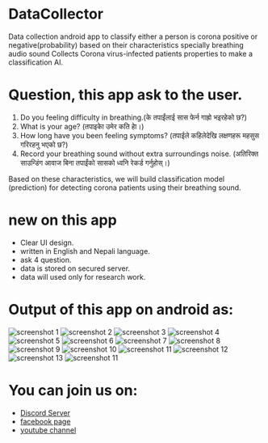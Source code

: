 # DataCollector
Data collection android app to classify either a person is corona positive or negative(probability) based on their characteristics specially breathing audio sound
Collects Corona virus-infected patients properties to make a classification AI.


# Question, this app ask to the user.
1. Do you feeling difficulty in breathing.(के तपाईंलाई सास फेर्न गाह्रो भइरहेको छ?)
1. What is your age? (तपाइकाे उमेर कति हाे।)
1. How long have you been feeling symptoms? (तपाईले कहिलेदेखि लक्षणहरू महसुस गरिरहनु भएको छ?)
1. Record your breathing sound without extra surroundings noise. (अतिरिक्त साउन्डिंग आवाज बिना तपाईंको सासको ध्वनि रेकर्ड गर्नुहोस्।)


Based on these characteristics, we will build classification model (prediction) for detecting corona patients using their breathing sound.




# new on this app
* Clear UI design.
* written in English and Nepali language.
* ask 4 question.
* data is stored on secured server.
* data will used only for research work.


# Output of this app on android as:

![screenshot 1](/Screenshots/Screenshot_20200521-173713.png)
![screenshot 2](/Screenshots/Screenshot_20200521-173718.png)
![screenshot 3](/Screenshots/Screenshot_20200521-173727.png)
![screenshot 4](/Screenshots/Screenshot_20200521-173732.png)
![screenshot 5](/Screenshots/Screenshot_20200521-173746.png)
![screenshot 6](/Screenshots/Screenshot_20200521-173800.png)
![screenshot 7](/Screenshots/Screenshot_20200521-173841.png)
![screenshot 8](/Screenshots/Screenshot_20200521-173853.png)
![screenshot 9](/Screenshots/Screenshot_20200521-173914.png)
![screenshot 10](/Screenshots/Screenshot_20200521-173923.png)
![screenshot 11](/Screenshots/Screenshot_20200521-173934.png)
![screenshot 12](/Screenshots/Screenshot_20200521-173945.png)
![screenshot 13](/Screenshots/Screenshot_20200521-174016.png)
![screenshot 11](/Screenshots/Screenshot_20200521-174122.png)




# You can join us on:
* [Discord Server](https://discord.gg/BAA4Zr)
* [facebook page](https://www.facebook.com/Yesicbap-107713864201843/?view_public_for=107713864201843)
* [youtube channel](https://www.youtube.com/channel/UCsx4-3k8sj68Dzx6iLurw7Q)
